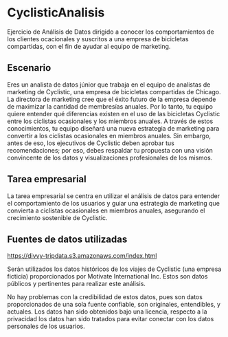 # CyclisticAnalisis
Ejercicio de Análisis de Datos dirigido a conocer los comportamientos de los clientes ocacionales y suscritos a una empresa de bicicletas compartidas, con el fin de ayudar al equipo de marketing.


## Escenario
Eres un analista de datos júnior que trabaja en el equipo de analistas de marketing de Cyclistic, una empresa de bicicletas compartidas de Chicago. La directora de marketing cree que el éxito futuro de la empresa depende de maximizar la cantidad de membresías anuales. Por lo tanto, tu equipo quiere entender qué diferencias existen en el uso de las bicicletas Cyclistic entre los ciclistas ocasionales y los miembros anuales. A través de estos conocimientos, tu equipo diseñará una nueva estrategia de marketing para convertir a los ciclistas ocasionales en miembros anuales. Sin embargo, antes de eso, los ejecutivos de Cyclistic deben aprobar tus recomendaciones; por eso, debes respaldar tu propuesta con una visión convincente de los datos y visualizaciones profesionales de los mismos.

## Tarea empresarial
La tarea empresarial se centra en utilizar el análisis de datos para entender el comportamiento de los usuarios y guiar una estrategia de marketing que convierta a ciclistas ocasionales en miembros anuales, asegurando el crecimiento sostenible de Cyclistic.

## Fuentes de datos utilizadas

https://divvy-tripdata.s3.amazonaws.com/index.html

Serán utilizados los datos históricos de los viajes de Cyclistic (una empresa ficticia)  proporcionados por Motivate International Inc. Estos son datos públicos y pertinentes para realizar este análisis.

No hay problemas con la credibilidad de estos datos, pues son datos proporcionados de una sola fuente confiable, son originales, entendibles, y actuales. Los datos han sido obtenidos bajo una licencia, respecto a la privacidad los datos han sido tratados para evitar conectar con los datos personales de los usuarios. 
